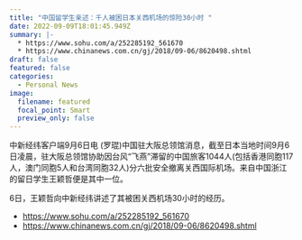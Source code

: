 ```yaml
---
title: "中国留学生亲述：千人被困日本关西机场的惊险30小时 "
date: 2022-09-09T18:01:45.949Z
summary: |-
  * https://www.sohu.com/a/252285192_561670
  * https://www.chinanews.com.cn/gj/2018/09-06/8620498.shtml
draft: false
featured: false
categories:
  - Personal News
image:
  filename: featured
  focal_point: Smart
  preview_only: false
---
```

<!--StartFragment-->

中新经纬客户端9月6日电 (罗琨)中国驻大阪总领馆消息，截至日本当地时间9月6日凌晨，驻大阪总领馆协助因台风“飞燕”滞留的中国旅客1044人(包括香港同胞117人，澳门同胞5人和台湾同胞32人)分六批安全撤离关西国际机场。来自中国浙江的留日学生王颖哲便是其中一位。

6日，王颖哲向中新经纬讲述了其被困关西机场30小时的经历。

* https://www.sohu.com/a/252285192_561670
* https://www.chinanews.com.cn/gj/2018/09-06/8620498.shtml

<!--EndFragment-->